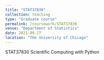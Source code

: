 ```yaml
---
title: "STAT37830"
collection: teaching
type: "Graduate course"
permalink: /coursework/STAT37830
venue: "Department of Statistics"
date: 2021-09-27
location: "The University of Chicago"
---
```


STAT37830 Scientific Computing with Python
